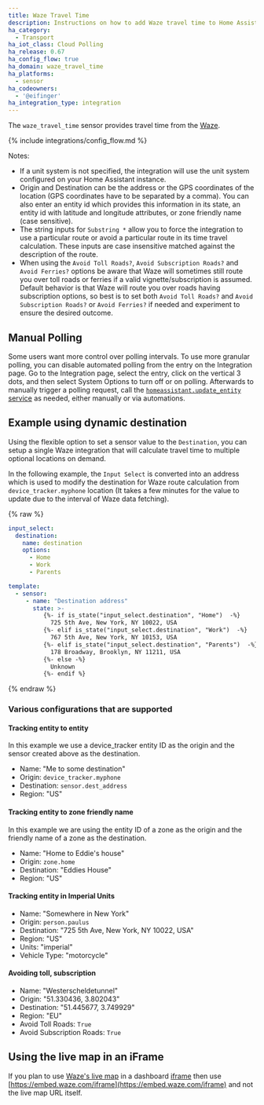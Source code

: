 ```yaml
---
title: Waze Travel Time
description: Instructions on how to add Waze travel time to Home Assistant.
ha_category:
  - Transport
ha_iot_class: Cloud Polling
ha_release: 0.67
ha_config_flow: true
ha_domain: waze_travel_time
ha_platforms:
  - sensor
ha_codeowners:
  - '@eifinger'
ha_integration_type: integration
---
```


The `waze_travel_time` sensor provides travel time from the [Waze](https://www.waze.com/).

{% include integrations/config_flow.md %}

Notes:

- If a unit system is not specified, the integration will use the unit system configured on your Home Assistant instance.
- Origin and Destination can be the address or the GPS coordinates of the location (GPS coordinates have to be separated by a comma). You can also enter an entity id which provides this information in its state, an entity id with latitude and longitude attributes, or zone friendly name (case sensitive).
- The string inputs for `Substring *` allow you to force the integration to use a particular route or avoid a particular route in its time travel calculation. These inputs are case insensitive matched against the description of the route.
- When using the `Avoid Toll Roads?`, `Avoid Subscription Roads?` and `Avoid Ferries?` options be aware that Waze will sometimes still route you over toll roads or ferries if a valid vignette/subscription is assumed. Default behavior is that Waze will route you over roads having subscription options, so best is to set both `Avoid Toll Roads?` and `Avoid Subscription Roads?` or `Avoid Ferries?` if needed and experiment to ensure the desired outcome.

## Manual Polling

Some users want more control over polling intervals. To use more granular polling, you can disable automated polling from the entry on the Integration page. Go to the Integration page, select the entry, click on the vertical 3 dots, and then select System Options to turn off or on polling. Afterwards to manually trigger a polling request, call the [`homeassistant.update_entity` service](/integrations/homeassistant/#service-homeassistantupdate_entity) as needed, either manually or via automations.

## Example using dynamic destination

Using the flexible option to set a sensor value to the `Destination`, you can setup a single Waze integration that will calculate travel time to multiple optional locations on demand.

In the following example, the `Input Select` is converted into an address which is used to modify the destination for Waze route calculation from `device_tracker.myphone` location (It takes a few minutes for the value to update due to the interval of Waze data fetching).

{% raw %}

```yaml
input_select:
  destination:
    name: destination
    options:
      - Home
      - Work
      - Parents

template:
  - sensor:
     - name: "Destination address"
       state: >-
          {%- if is_state("input_select.destination", "Home")  -%}
            725 5th Ave, New York, NY 10022, USA
          {%- elif is_state("input_select.destination", "Work")  -%}
            767 5th Ave, New York, NY 10153, USA
          {%- elif is_state("input_select.destination", "Parents")  -%}
            178 Broadway, Brooklyn, NY 11211, USA
          {%- else -%}
            Unknown
          {%- endif %}

```

{% endraw %}

### Various configurations that are supported

#### Tracking entity to entity

In this example we use a device_tracker entity ID as the origin and the sensor created above as the destination.

  - Name: "Me to some destination"
  - Origin: `device_tracker.myphone`
  - Destination: `sensor.dest_address`
  - Region: "US"

#### Tracking entity to zone friendly name

In this example we are using the entity ID of a zone as the origin and the friendly name of a zone as the destination.

  - Name: "Home to Eddie's house"
  - Origin: `zone.home`
  - Destination: "Eddies House"
  - Region: "US"

#### Tracking entity in Imperial Units

  - Name: "Somewhere in New York"
  - Origin: `person.paulus`
  - Destination: "725 5th Ave, New York, NY 10022, USA"
  - Region: "US"
  - Units: "imperial"
  - Vehicle Type: "motorcycle"

#### Avoiding toll, subscription

  - Name: "Westerscheldetunnel"
  - Origin: "51.330436, 3.802043"
  - Destination: "51.445677, 3.749929"
  - Region: "EU"
  - Avoid Toll Roads: `True`
  - Avoid Subscription Roads: `True`

## Using the live map in an iFrame

If you plan to use [Waze's live map](https://developers.google.com/waze/iframe/)
in a dashboard [iframe](/dashboards/iframe/) then use
[https://embed.waze.com/iframe](https://embed.waze.com/iframe) and not the live map URL itself.
